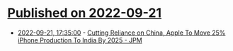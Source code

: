 # [Published on 2022-09-21](index.md)

* [2022-09-21, 17:35:00](https://apple.slashdot.org/story/22/09/21/1735251/cutting-reliance-on-china-apple-to-move-25-iphone-production-to-india-by-2025---jpm?utm_source=rss1.0mainlinkanon&utm_medium=feed) - [Cutting Reliance on China, Apple To Move 25% iPhone Production To India By 2025 - JPM](https://apple.slashdot.org/story/22/09/21/1735251/cutting-reliance-on-china-apple-to-move-25-iphone-production-to-india-by-2025---jpm?utm_source=rss1.0mainlinkanon&utm_medium=feed)
